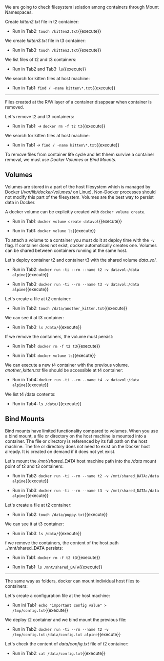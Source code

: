 We are going to check filesystem isolation among containers through Mount Namespaces.

Create _kitten2.txt_ file in t2 container:

- Run in Tab2: `touch /kitten2.txt`{{execute}}

We create _kitten3.txt_ file in t3 container:

- Run in Tab3: `touch /kitten3.txt`{{execute}}

We list files of t2 and t3 containers:

- Run in Tab2 and Tab3: `ls`{{execute}} 

We search for kitten files at host machine:

- Run in Tab1: `find / -name kitten\*.txt`{{execute}}


***
Files created at the R/W layer of a container disappear when container is removed.

Let's remove t2 and t3 containers:

- Run in Tab1: -> `docker rm -f t2 t3`{{execute}}

We search for kitten files at host machine:

- Run in Tab1 -> `find / -name kitten\*.txt`{{execute}}

To remove files from container life cycle and let thhem survive a container removal, we must use _Docker Volumes_ or _Bind Mounts_.

## Volumes

Volumes  are stored in a part of the host filesystem which is managed by Docker (_/var/lib/docker/volumes/_ on Linux). 
Non-Docker processes should not modify this part of the filesystem. Volumes are the best way to persist data in Docker.

A docker volume can be explicitly created with `docker volume create`.

- Run in Tab1: `docker volume create datavol`{{execute}}

- Run in Tab1: `docker volume ls`{{execute}}

To attach a volume to a container you must do it at deploy time with the `-v` flag. 
If container does not exist, docker automatically creates one. 
Volumes can be shared between containers running at the same host. 

Let's deploy container t2 and container t3 with the shared volume _data_vol_.

- Run in Tab2: `docker run -ti --rm --name t2 -v datavol:/data alpine`{{execute}}

- Run in Tab3: `docker run -ti --rm --name t3 -v datavol:/data alpine`{{execute}}

Let's create a file at t2 container:

- Run in Tab2: `touch /data/another_kitten.txt`{{execute}}

We can see it at t3 container:

- Run in Tab3: `ls /data/`{{execute}}

If we remove the containers, the volume must persist:

- Run in Tab1: `docker rm -f t2 t3`{{execute}}

- Run in Tab1: `docker volume ls`{{execute}}

We can execute a new t4 container with the previous volume. 
_another_kitten.txt_ file should be accessible at t4 container:

- Run in Tab4: `docker run -ti --rm --name t4 -v datavol:/data alpine`{{execute}}

We list t4 /data contents:

- Run in Tab4: `ls /data/`{{execute}}

## Bind Mounts

Bind mounts have limited functionality compared to volumes. 
When you use a bind mount, a file or directory on the host machine is mounted into a container. 
The file or directory is referenced by its full path on the host machine. 
The file or directory does not need to exist on the Docker host already. 
It is created on demand if it does not yet exist.

Let's mount the _/mnt/shared_DATA_ host machine path into the _/data_ mount point of t2 and t3 containers:

- Run in Tab2: `docker run -ti --rm --name t2 -v /mnt/shared_DATA:/data alpine`{{execute}}

- Run in Tab3: `docker run -ti --rm --name t3 -v /mnt/shared_DATA:/data alpine`{{execute}}

Let's create a file at t2 container:

- Run in Tab2: `touch /data/puppy.txt`{{execute}}

We can see it at t3 container:

- Run in Tab3: `ls /data/`{{execute}}

f we remove the containers, the content of the host path _/mnt/shared_DATA persists:

- Run in Tab1: `docker rm -f t2 t3`{{execute}}

- Run in Tab1: `ls /mnt/shared_DATA`{{execute}}

***
The same way as folders, docker can mount individual host files to containers:

Let's create a configuration file at the host machine:

- Run ini Tab1: `echo "important config value" > /tmp/config.txt`{{execute}}

We deploy t2 container and we bind mount the previous file:

- Run in Tab2: `docker run -ti --rm --name t2 -v /tmp/config.txt:/data/config.txt alpine`{{execute}}

Let's check the content of _data/config.txt_ file of t2 container:

- Run in Tab2: `cat /data/config.txt`{{execute}}
